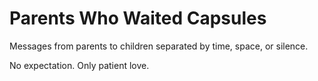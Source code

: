 # Parents Who Waited Capsules

Messages from parents to children separated by time, space, or silence.

No expectation. Only patient love.
